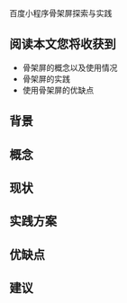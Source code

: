 百度小程序骨架屏探索与实践

## 阅读本文您将收获到
* 骨架屏的概念以及使用情况
* 骨架屏的实践
* 使用骨架屏的优缺点

## 背景
## 概念
## 现状
## 实践方案
## 优缺点
## 建议